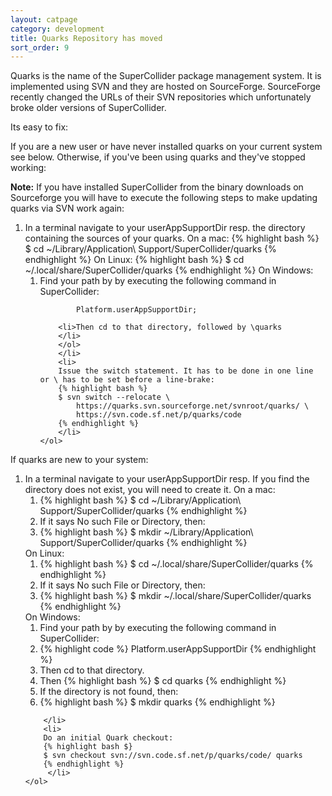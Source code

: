 ```yaml
---
layout: catpage
category: development
title: Quarks Repository has moved
sort_order: 9
---
```


Quarks is the name of the SuperCollider package management system. It is implemented using SVN and they are hosted on SourceForge.  SourceForge recently changed the URLs of their SVN repositories which unfortunately broke older versions of SuperCollider.

Its easy to fix:

If you are a new user or have never installed quarks on your current system see below. Otherwise, if you've been using quarks and they've stopped working:

<div><strong>Note:</strong> If you have installed SuperCollider from the binary downloads on Sourceforge you will have to execute the following steps to make updating quarks via SVN work again:
    <ol>
        <li>In a terminal navigate to your userAppSupportDir resp. the directory containing the sources of your quarks.
        On a mac:
        {% highlight bash %}
        $ cd ~/Library/Application\ Support/SuperCollider/quarks 
        {% endhighlight %}
        On Linux:
        {% highlight bash %}
        $ cd ~/.local/share/SuperCollider/quarks
        {% endhighlight %}
        On Windows:
        <ol>
        <li>Find your path by by executing the following command in SuperCollider:
        
            Platform.userAppSupportDir;
        
        <li>Then cd to that directory, followed by \quarks
        </li>
        </ol>
        </li>
        <li>
        Issue the switch statement. It has to be done in one line or \ has to be set before a line-brake: 
        {% highlight bash %}
        $ svn switch --relocate \
            https://quarks.svn.sourceforge.net/svnroot/quarks/ \
            https://svn.code.sf.net/p/quarks/code 
        {% endhighlight %}
        </li>
    </ol>
</div>
<div>If quarks are new to your system:
   <ol>
        <li>In a terminal navigate to your userAppSupportDir resp. If you find the directory does not exist, you will need to create it.
        On a mac:
        <ol>
        <li>{% highlight bash %}
        $ cd ~/Library/Application\ Support/SuperCollider/quarks 
        {% endhighlight %}
        <li>If it says No such File or Directory, then:
        <li>{% highlight bash %}
        $ mkdir ~/Library/Application\ Support/SuperCollider/quarks
        {% endhighlight %}</li></ol>
        On Linux:
        <ol>
        <li>{% highlight bash %}
        $ cd ~/.local/share/SuperCollider/quarks
        {% endhighlight %}
        <li>If it says No such File or Directory, then:
        <li>{% highlight bash %}
        $ mkdir ~/.local/share/SuperCollider/quarks
        {% endhighlight %}</li></ol>
        On Windows:
        <ol>
        <li>Find your path by by executing the following command in SuperCollider:
        <li>{% highlight code %}
        Platform.userAppSupportDir
        {% endhighlight %}
        <li>Then cd to that directory.
        <li>Then
        {% highlight bash %}
        $ cd quarks
        {% endhighlight %}
        <li>If the directory is not found, then:
        <li>{% highlight bash %}
        $ mkdir quarks
        {% endhighlight %}</li></ol>
       
        </li>
        <li>
        Do an initial Quark checkout:
        {% highlight bash $}
        $ svn checkout svn://svn.code.sf.net/p/quarks/code/ quarks
        {% endhighlight %}
         </li>
    </ol>
</div>
       
